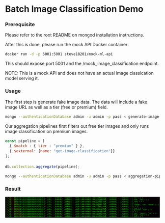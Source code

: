 # Batch Image Classification Demo

### Prerequisite

Please refer to the root README on mongod installation instructions.

After this is done, please run the mock API Docker container:

```sh
docker run -d -p 5001:5001 steve18201/mock-ml-api
```

This should expose port 5001 and the /mock_image_classification endpoint.

NOTE: This is a mock API and does not have an actual image classication model serving it.

### Usage
The first step is generate fake image data. The data will include a fake image URL as well as a tier (free or premium) field.

```sh
mongo --authenticationDatabase admin -u admin -p pass < generate-image-url-data.js
```

Our aggregation pipelines first filters out free tier images and only runs image classification on premium images.


```javascript
const pipeline = [
  { $match : { tier : "premium" } },
  { $external: {name: "get-image-classification"}}
];

db.collection.aggregate(pipeline);
```

```sh
mongo --authenticationDatabase admin -u admin -p pass < aggregation-pipeline.js
```

### Result

![Alt text](./batch-example.png?raw=true "batch example")
